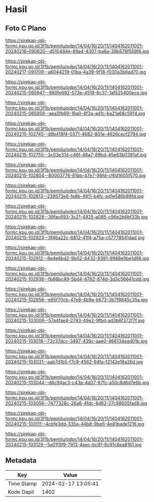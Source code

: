 # Hasil

## Foto C Plano

https://sirekap-obj-formc.kpu.go.id/3f1b/pemilu/pdpr/14/04/16/20/11/1404162011001-20240216-090620--d510484e-99a4-4307-ba6a-39b578f559f6.jpg

https://sirekap-obj-formc.kpu.go.id/3f1b/pemilu/pdpr/14/04/16/20/11/1404162011001-20240217-091709--a6044219-01ba-4a39-9f18-f030a3b6ad70.jpg

https://sirekap-obj-formc.kpu.go.id/3f1b/pemilu/pdpr/14/04/16/20/11/1404162011001-20240215-065947--980fe692-573e-4519-8c37-1af525400ece.jpg

https://sirekap-obj-formc.kpu.go.id/3f1b/pemilu/pdpr/14/04/16/20/11/1404162011001-20240215-065958--aea5fb69-16a0-4f3a-ad1c-ba21a68c5914.jpg

https://sirekap-obj-formc.kpu.go.id/3f1b/pemilu/pdpr/14/04/16/20/11/1404162011001-20240215-102745--d9b418f4-0371-4682-801e-4626cecf2794.jpg

https://sirekap-obj-formc.kpu.go.id/3f1b/pemilu/pdpr/14/04/16/20/11/1404162011001-20240215-102755--3c03e31d-c46f-48a7-89bd-45e63b0391af.jpg

https://sirekap-obj-formc.kpu.go.id/3f1b/pemilu/pdpr/14/04/16/20/11/1404162011001-20240215-102804--80003776-81bb-47e7-98fd-cf6d1605f570.jpg

https://sirekap-obj-formc.kpu.go.id/3f1b/pemilu/pdpr/14/04/16/20/11/1404162011001-20240215-102813--239573e8-fe8b-4911-b4fc-ed1e586b89fd.jpg

https://sirekap-obj-formc.kpu.go.id/3f1b/pemilu/pdpr/14/04/16/20/11/1404162011001-20240215-102828--39fac693-3c21-4925-a085-c96e2b6bf33b.jpg

https://sirekap-obj-formc.kpu.go.id/3f1b/pemilu/pdpr/14/04/16/20/11/1404162011001-20240215-102923--3f46a22c-6812-41f4-a75a-c57778541dad.jpg

https://sirekap-obj-formc.kpu.go.id/3f1b/pemilu/pdpr/14/04/16/20/11/1404162011001-20240215-102912--8e4e6bd2-9b02-4432-9391-9988e9be1d98.jpg

https://sirekap-obj-formc.kpu.go.id/3f1b/pemilu/pdpr/14/04/16/20/11/1404162011001-20240215-102936--fb86bc49-5bd4-4782-874d-3d3c56641cdd.jpg

https://sirekap-obj-formc.kpu.go.id/3f1b/pemilu/pdpr/14/04/16/20/11/1404162011001-20240215-102956--e95f70cb-47e8-4b9a-b673-3b7f9845c35a.jpg

https://sirekap-obj-formc.kpu.go.id/3f1b/pemilu/pdpr/14/04/16/20/11/1404162011001-20240215-103006--57a4fae4-2793-49e2-9fbd-ad3b6f372f7f.jpg

https://sirekap-obj-formc.kpu.go.id/3f1b/pemilu/pdpr/14/04/16/20/11/1404162011001-20240215-103018--72c37dcc-3497-439c-aae0-466134ead01b.jpg

https://sirekap-obj-formc.kpu.go.id/3f1b/pemilu/pdpr/14/04/16/20/11/1404162011001-20240215-103031--aab7d1b5-f7c9-4562-94fa-f2142e18a26d.jpg

https://sirekap-obj-formc.kpu.go.id/3f1b/pemilu/pdpr/14/04/16/20/11/1404162011001-20240215-103044--d8c94ac3-c43a-4d37-87fc-a50c8d6d7e6b.jpg

https://sirekap-obj-formc.kpu.go.id/3f1b/pemilu/pdpr/14/04/16/20/11/1404162011001-20240215-103056--7477328c-26a6-4fdc-8d62-27c88605fad8.jpg

https://sirekap-obj-formc.kpu.go.id/3f1b/pemilu/pdpr/14/04/16/20/11/1404162011001-20240215-103111--4cbfe3dd-335a-44b8-9be6-4e81bade1216.jpg

https://sirekap-obj-formc.kpu.go.id/3f1b/pemilu/pdpr/14/04/16/20/11/1404162011001-20240215-103129--5a01f5f9-7913-4eec-bc91-9c91c6ea8161.jpg


## Metadata

| Key        | Value               |
| ---------- | ------------------- |
| Time Stamp | 2024-02-17 13:05:41 |
| Kode Dapil | 1402                |



